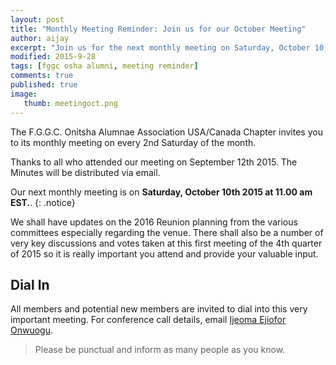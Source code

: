 ```yaml
---
layout: post
title: "Monthly Meeting Reminder: Join us for our October Meeting"
author: aijay
excerpt: "Join us for the next monthly meeting on Saturday, October 10, 2015 at 11am EST."
modified: 2015-9-28
tags: [fggc osha alumni, meeting reminder]
comments: true
published: true
image:
   thumb: meetingoct.png
---
```


The F.G.G.C. Onitsha Alumnae Association USA/Canada Chapter invites you to its monthly meeting on every 2nd Saturday of the month. 

Thanks to all who attended our meeting on September 12th 2015. The Minutes will be distributed via email.

Our next monthly meeting is on **Saturday, October 10th 2015 at 11.00 am EST.**. 
{: .notice} 

We shall have updates on the 2016 Reunion planning from the various committees especially regarding the venue. There shall also be a number of very key discussions and votes taken at this first meeting of the 4th quarter of 2015 so it is really important you attend and provide your valuable input.

## Dial In 
All members and potential new members are invited to dial into this very important meeting. For conference call details, email [Ijeoma Ejiofor Onwuogu](mailto:ijeoma.ejiofor@fggconitsha.com).

> Please be punctual and inform as many people as you know.

